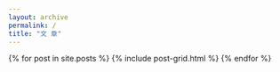 ```yaml
---
layout: archive
permalink: /
title: "文 章"
---
```


<div class="tiles">
{% for post in site.posts %}
	{% include post-grid.html %}
{% endfor %}
</div><!-- /.tiles -->
